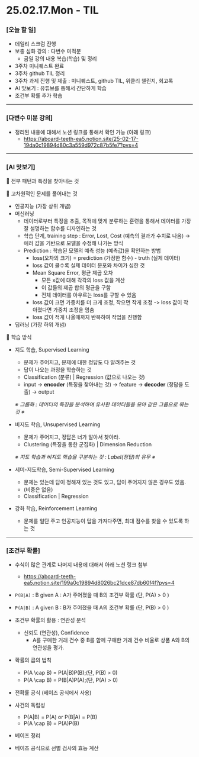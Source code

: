 # 25.02.17.Mon - TIL

### [오늘 할 일]

- 데일리 스크럼 진행
- 보충 심화 강의 : 다변수 미적분
     - 금일 강의 내용 복습(학습) 및 정리
- 3주차 미니퀘스트 완료
- 3주차 github TIL 정리
- 3주차 과제 진행 및 제출 : 미니퀘스트, github TIL, 위클리 챌린지, 회고록
- AI 맛보기 : 유튜브를 통해서 간단하게 학습
- 조건부 확률 추가 학습

---

### [다변수 미분 강의]

- 정리된 내용에 대해서 노션 링크를 통해서 확인 가능 (아래 링크)
     - https://aboard-teeth-ea5.notion.site/25-02-17-19da0c19894d80c3a559d972c87b5fe7?pvs=4

---

### [AI 맛보기]

📌 전부 패턴과 특징을 찾아내는 것



📌 고차원적인 문제를 풀어내는 것 

   - 인공지능 (가장 상위 개념)
   - 머신러닝
        - 데이터로부터 특징을 추출, 목적에 맞게 분류하는 훈련을 통해서 데이터를 가장 잘 설명하는 함수를 디자인하는 것
        - 학습 단계, training step : Error, Lost, Cost (예측의 결과가 수치로 나옴) -> 에러 값을 기반으로 모델을 수정해 나가는 방식
        - Prediction : 학습된 모델의 예측 성능 (예측값)을 확인하는 방법
             - loss(오차의 크기) = prediction (가정한 함수) - truth (실제 데이터)
             - loss 값이 클수록 실제 데이터 분포와 차이가 심한 것
             - Mean Square Error, 평균 제곱 오차
                  - 모든 x값에 대해 각각의 loss 값을 계산
                  - 이 값들의 제곱 합의 평균을 구함
                  - 전체 데이터를 아우르는 loss를 구할 수 있음
             - loss 값이 크면 가중치를 더 크게 조정, 작으면 작게 조정 -> loss 값이 작아졌다면 가중치 조정을 멈춤
             - loss 값이 적게 나올때까지 반복하여 작업을 진행함
   - 딥러닝 (가장 하위 개념)

📌 학습 방식

- 지도 학습, Supervised Learning
     - 문제가 주어지고, 문제에 대한 정답도 다 알려주는 것
     - 답이 나오는 과정을 학습하는 것
     - Classification (분류) | Regression (값으로 나오는 것)
     - input → **encoder** (특징을 찾아내는 것) → feature → **decoder** (정답을 도출) → output

     *※  그룹화 : 데이터의 특징을 분석하여 유사한 데이터들을 모아 같은 그룹으로 묶는 것 ※*

- 비지도 학습, Unsupervised Learning
     - 문제가 주어지고, 정답은 너가 알아서 찾아라.
     - Clustering (특징을 통한 군집화) | Dimension Reduction

     *※ 지도 학습과 비지도 학습을 구분하는 것 : Label(정답)의 유무 ※*

- 세미-지도학습, Semi-Supervised Learning
     - 문제는 있는데 답이 정해져 있는 것도 있고, 답이 주어지지 않은 경우도 있음.
     - (비중은 없음)
     - Classification | Regression
 
- 강화 학습, Reinforcement Learning
     - 문제를 일단 주고 인공지능이 답을 가져다주면, 최대 점수를 찾을 수 있도록 하는 것

---

### [조건부 확률]

- 수식이 많은 관계로 나머지 내용에 대해서 아래 노션 링크 첨부
     - https://aboard-teeth-ea5.notion.site/199a0c19894d8026bc21dce87db60f4f?pvs=4

- `P(B|A)` : B given A : A가 주어졌을 때 B의 조건부 확률 (단, P(A) > 0 )
    
- `P(A|B)` : A given B : B가 주어졌을 때 A의 조건부 확률 (단, P(B) > 0 )

- 조건부 확률의 활용 : 연관성 분석
     - 신뢰도 (연관성), Confidence
          - A를 구매한 거래 건수 중 B를 함께 구매한 거래 건수 비율로 상품 A와 B의 연관성을 평가.

- 확률의 곱의 법칙
     - P(A \cap B) = P(A|B)P(B);(단, P(B) > 0)
     - P(A \cap B) = P(B|A)P(A);(단, P(A) > 0)

- 전확률 공식 (베이즈 공식에서 사용)
- 사건의 독립성
     - P(A|B) = P(A) or P(B|A) = P(B)
     - P(A \cap B) = P(A)P(B)
- 베이즈 정리
- 베이즈 공식으로 선별 검사의 효능 계산 
